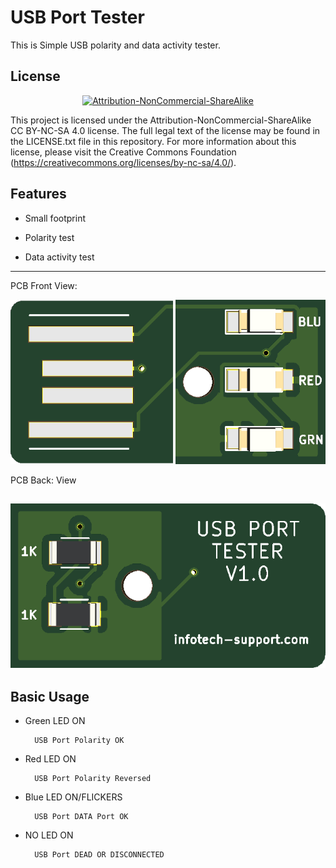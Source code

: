 USB Port Tester
===============================
This is Simple USB polarity and data activity tester.

License
-------
<div align="center"><a rel="license" href="https://creativecommons.org/licenses/by-nc-sa/4.0/"><img alt="Attribution-NonCommercial-ShareAlike" style="border-width:0" src="https://i.creativecommons.org/l/by-nc-sa/4.0/88x31.png" /></a><br /></div>

This project is licensed under the Attribution-NonCommercial-ShareAlike CC BY-NC-SA 4.0 license. The full legal text of the license may be found in the LICENSE.txt file in this repository. For more information about this license, please visit 
the Creative Commons Foundation (https://creativecommons.org/licenses/by-nc-sa/4.0/).

Features
--------

* Small footprint

* Polarity test

* Data activity test

----------
PCB Front View:

![USB Port Tester Front](pictures/USB_Port_Tester_Front_bw.png)

PCB Back: View

![USB Port Tester Back](pictures/USB_Port_Tester_Back_bw.png)
----------
	
Basic Usage
-----------

* Green LED ON
			
		USB Port Polarity OK
		
* Red LED ON
		
		USB Port Polarity Reversed
		
* Blue LED ON/FLICKERS
		
		USB Port DATA Port OK

* NO LED ON
		
		USB Port DEAD OR DISCONNECTED